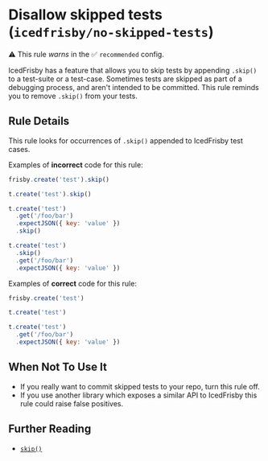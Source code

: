 # Disallow skipped tests (`icedfrisby/no-skipped-tests`)

⚠️ This rule _warns_ in the ✅ `recommended` config.

<!-- end auto-generated rule header -->

IcedFrisby has a feature that allows you to skip tests by appending `.skip()` to a test-suite or a test-case.
Sometimes tests are skipped as part of a debugging process, and aren't intended to be committed.  This rule reminds you to remove `.skip()` from your tests.

## Rule Details

This rule looks for occurrences of `.skip()` appended to IcedFrisby test cases.

Examples of **incorrect** code for this rule:

```js
frisby.create('test').skip()

t.create('test').skip()

t.create('test')
  .get('/foo/bar')
  .expectJSON({ key: 'value' })
  .skip()

t.create('test')
  .skip()
  .get('/foo/bar')
  .expectJSON({ key: 'value' })
```

Examples of **correct** code for this rule:

```js
frisby.create('test')

t.create('test')

t.create('test')
  .get('/foo/bar')
  .expectJSON({ key: 'value' })
```

## When Not To Use It

* If you really want to commit skipped tests to your repo, turn this rule off.
* If you use another library which exposes a similar API to IcedFrisby this rule could raise false positives.

## Further Reading

* [`skip()`](https://github.com/IcedFrisby/IcedFrisby/blob/master/API.md#skip)
